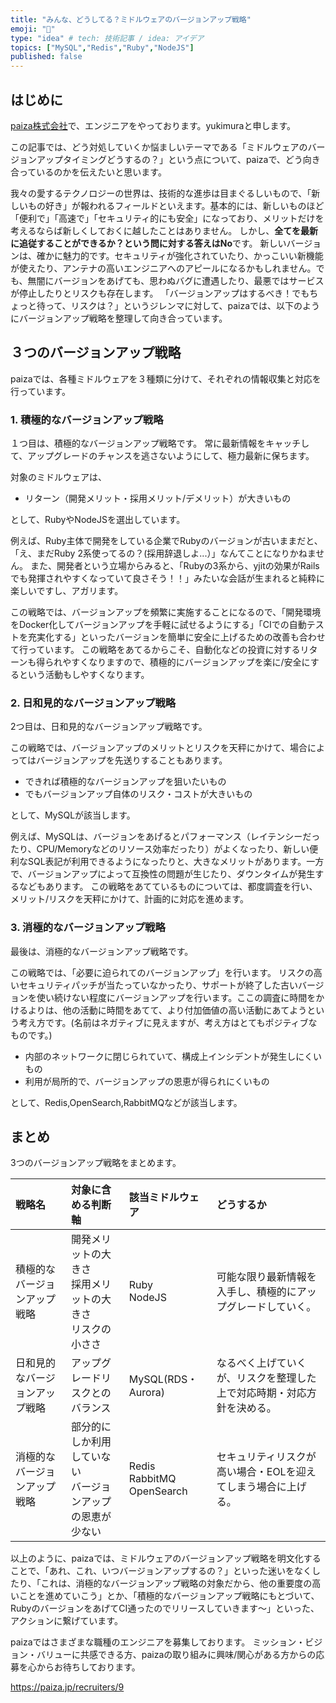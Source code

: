 ```yaml
---
title: "みんな、どうしてる？ミドルウェアのバージョンアップ戦略"
emoji: "📑"
type: "idea" # tech: 技術記事 / idea: アイデア
topics: ["MySQL","Redis","Ruby","NodeJS"]
published: false
---
```


## はじめに

[paiza株式会社](https://www.paiza.co.jp/)で、エンジニアをやっております。yukimuraと申します。

この記事では、どう対処していくか悩ましいテーマである「ミドルウェアのバージョンアップタイミングどうするの？」という点について、paizaで、どう向き合っているのかを伝えたいと思います。

我々の愛するテクノロジーの世界は、技術的な進歩は目まぐるしいもので、「新しいもの好き」が報われるフィールドといえます。基本的には、新しいものほど「便利で」「高速で」「セキュリティ的にも安全」になっており、メリットだけを考えるならば新しくしておくに越したことはありません。
しかし、**全てを最新に追従することができるか？という問に対する答えはNo**です。
新しいバージョンは、確かに魅力的です。セキュリティが強化されていたり、かっこいい新機能が使えたり、アンテナの高いエンジニアへのアピールになるかもしれません。でも、無闇にバージョンをあげても、思わぬバグに遭遇したり、最悪ではサービスが停止したりとリスクも存在します。
「バージョンアップはするべき！でもちょっと待って、リスクは？」というジレンマに対して、paizaでは、以下のようにバージョンアップ戦略を整理して向き合っています。

## ３つのバージョンアップ戦略

paizaでは、各種ミドルウェアを３種類に分けて、それぞれの情報収集と対応を行っています。

### 1. 積極的なバージョンアップ戦略

１つ目は、積極的なバージョンアップ戦略です。
常に最新情報をキャッチして、アップグレードのチャンスを逃さないようにして、極力最新に保ちます。

対象のミドルウェアは、

- リターン（開発メリット・採用メリット/デメリット）が大きいもの

として、RubyやNodeJSを選出しています。

例えば、Ruby主体で開発をしている企業でRubyのバージョンが古いままだと、
「え、まだRuby 2系使ってるの？(採用辞退しよ...）」なんてことになりかねません。
また、開発者という立場からみると、「Rubyの3系から、yjitの効果がRailsでも発揮されやすくなっていて良さそう！！」みたいな会話が生まれると純粋に楽しいですし、アガリます。

この戦略では、バージョンアップを頻繁に実施することになるので、「開発環境をDocker化してバージョンアップを手軽に試せるようにする」「CIでの自動テストを充実化する」といったバージョンを簡単に安全に上げるための改善も合わせて行っています。
この戦略をあてるからこそ、自動化などの投資に対するリターンも得られやすくなりますので、積極的にバージョンアップを楽に/安全にするという活動もしやすくなります。

### 2. 日和見的なバージョンアップ戦略

2つ目は、日和見的なバージョンアップ戦略です。

この戦略では、バージョンアップのメリットとリスクを天秤にかけて、場合によってはバージョンアップを先送りすることもあります。

- できれば積極的なバージョンアップを狙いたいもの
- でもバージョンアップ自体のリスク・コストが大きいもの

として、MySQLが該当します。

例えば、MySQLは、バージョンをあげるとパフォーマンス（レイテンシーだったり、CPU/Memoryなどのリソース効率だったり）がよくなったり、新しい便利なSQL表記が利用できるようになったりと、大きなメリットがあります。一方で、バージョンアップによって互換性の問題が生じたり、ダウンタイムが発生するなどもあります。
この戦略をあてているものについては、都度調査を行い、メリット/リスクを天秤にかけて、計画的に対応を進めます。

### 3. 消極的なバージョンアップ戦略

最後は、消極的なバージョンアップ戦略です。

この戦略では、「必要に迫られてのバージョンアップ」を行います。
リスクの高いセキュリティパッチが当たっていなかったり、サポートが終了した古いバージョンを使い続けない程度にバージョンアップを行います。ここの調査に時間をかけるよりは、他の活動に時間をあてて、より付加価値の高い活動にあてようという考え方です。(名前はネガティブに見えますが、考え方はとてもポジティブなものです。)

- 内部のネットワークに閉じられていて、構成上インシデントが発生しにくいもの
- 利用が局所的で、バージョンアップの恩恵が得られにくいもの

として、Redis,OpenSearch,RabbitMQなどが該当します。

## まとめ

3つのバージョンアップ戦略をまとめます。

| 戦略名 | 対象に含める判断軸 | 該当ミドルウェア | どうするか|
| :--- | :--- | :--- | :--- |
| 積極的なバージョンアップ戦略 | 開発メリットの大きさ<br/> 採用メリットの大きさ <br/> リスクの小ささ | Ruby<br/> NodeJS | 可能な限り最新情報を入手し、積極的にアップグレードしていく。 |
| 日和見的なバージョンアップ戦略 | アップグレードリスクとのバランス |  MySQL(RDS・Aurora) | なるべく上げていくが、リスクを整理した上で対応時期・対応方針を決める。 |
| 消極的なバージョンアップ戦略 | 部分的にしか利用していない<br/> バージョンアップの恩恵が少ない | Redis<br/> RabbitMQ<br/> OpenSearch | セキュリティリスクが高い場合・EOLを迎えてしまう場合に上げる。 |

以上のように、paizaでは、ミドルウェアのバージョンアップ戦略を明文化することで、「あれ、これ、いつバージョンアップするの？」といった迷いをなくしたり、「これは、消極的なバージョンアップ戦略の対象だから、他の重要度の高いことを進めていこう」とか、「積極的なバージョンアップ戦略にもとづいて、RubyのバージョンをあげてCI通ったのでリリースしていきます〜」といった、アクションに繋げています。

paizaではさまざまな職種のエンジニアを募集しております。
ミッション・ビジョン・バリューに共感できる方、paizaの取り組みに興味/関心がある方からの応募を心からお待ちしております。

https://paiza.jp/recruiters/9
